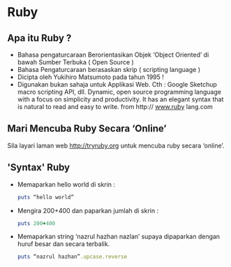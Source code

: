 # Ruby

## Apa itu Ruby ?

* Bahasa pengaturcaraan Berorientasikan Objek ‘Object Oriented’ di bawah Sumber Terbuka ( Open Source )
* Bahasa Pengaturcaraan berasaskan skrip ( scripting language )
* Dicipta oleh Yukihiro Matsumoto pada tahun 1995 !
* Digunakan bukan sahaja untuk Applikasi Web. Cth : 
  Google Sketchup macro scripting API, dll.
  Dynamic, open source programming language with a focus on simplicity
  and productivity. It has an elegant syntax that is natural to read and easy to write. from http:// www.ruby lang.com

## Mari Mencuba Ruby Secara ‘Online’
Sila layari laman web http://tryruby.org untuk mencuba ruby secara ‘online’.

## 'Syntax' Ruby
- Memaparkan hello world di skrin :
  ```ruby 
  puts “hello world”
  ```
- Mengira 200+400 dan paparkan jumlah di skrin :
  ``` ruby
  puts 200+400
  ```
- Memaparkan string ‘nazrul hazhan nazlan’ supaya dipaparkan dengan huruf besar dan secara terbalik.
  ``` ruby
  puts “nazrul hazhan”.upcase.reverse


